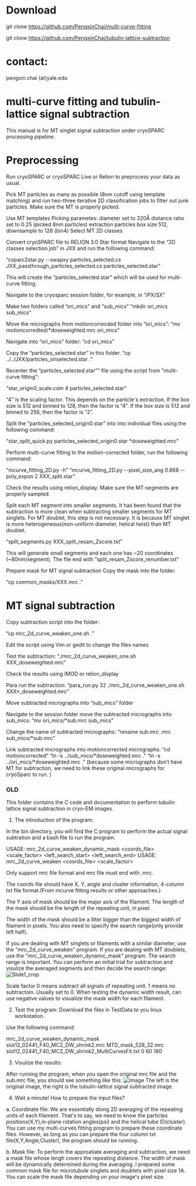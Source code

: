 # Download #
git clone https://github.com/PengxinChai/multi-curve-fitting

git clone https://github.com/PengxinChai/tubulin-lattice-subtraction

# contact: 
pengxin.chai (at)yale.edu

# multi-curve fitting and tubulin-lattice signal subtraction

This manual is for MT singlet signal subtraction under cryoSPARC processing pipeline:

# Preprocessing

Run cryoSPARC or cryoSPARC Live or Relion to preprocess your data as usual. 

Pick MT particles as many as possible (8nm cutoff using template matching) and run two-three iterative 2D classification jobs to filter out junk particles. Make sure the MT is properly picked. 

Use MT templates Picking parametes: diameter set to 320Å distance ratio set to 0.25 (picked 8nm particles) extraction particles box size 512, downsample to 128 (bin4) Select MT 2D classes

Convert cryoSPARC file to RELION 3.0 Star format Navigate to the “2D classes selection job” in JXX and run the following command:

“csparc2star.py --swapxy particles_selected.cs JXX_passthrough_particles_selected.cs particles_selected.star”

This will create the “particles_selected.star” which will be used for multi-curve fitting. 

Navigate to the cryosparc session folder, for example, in “/PX/SX”

Make two folders called “ori_mics” and “sub_mics” “mkdir ori_mics sub_mics”

Move the micrographs from motioncorrecded folder into “ori_mics”: “mv motioncorredted/*doseweighted.mrc ori_mics”

Navigate into “ori_mics” folder: “cd ori_mics”

Copy the “particles_selected.star” in this folder. “cp ../../JXX/particles_oriselected.star .”

Recenter the “particles_selected.star”” file using the script from "multi-curve fitting":

“star_origin0_scale.com 4 particles_selected.star”

“4” is the scaling factor. This depends on the particle's extraction. If the box size is 512 and binned to 128, then the factor is “4”. If the box size is 512 and binned to 256, then the factor is “2”.

Split the “particles_selected_origin0.star” into into individual files using the following command:

“star_split_quick.py particles_selected_origin0.star *doseweighted.mrc”

Perform multi-curve fitting In the motion-corrected folder, run the following command:

“mcurve_fitting_2D.py -h” “mcurve_fitting_2D.py --pixel_size_ang 0.868 --poly_expon 2 XXX_split.star”

Check the results using relion_display. Make sure the MT-segments are properly sampled. 

Split each MT segment into smaller segments. It has been found that the subtraction is more clean when subtracting smaller segments for MT singlets. For MT doublet, this step is not necessary. It is because MT singlet is more heterogeneous(non-uniform diameter, helical twist) than MT doublet.

“split_segments.py XXX_split_resam_Zscore.txt”

This will generate small segments and each one has ~20 coordinates (~80nm/segment). The file end with “split_resam_Zscore_renumber.txt”

Prepare mask for MT signal subtraction Copy the mask into the folder:

“cp common_masks/XXX.mrc .”

# MT signal subtraction 

Copy subtraction script into the folder:

“cp mrc_2d_curve_weaken_one.sh .”

Edit the script using Vim or gedit to change the files names

Test the subtraction: “./mrc_2d_curve_weaken_one.sh XXX_doseweighted.mrc”

Check the results using IMOD or relion_display

Para run the subtraction: “para_run.py 32 ./mrc_2d_curve_weaken_one.sh XXX*_doseweighted.mrc”

Move subtracted micrographs into “sub_mics” folder 

Navigate to the session folder move the subtracted micrographs into sub_mics: “mv ori_mics/*sub.mrc sub_mics”

Change the name of subtracted micrographs: “rename sub.mrc .mrc sub_mics/*sub.mrc”

Link subtracted micrographs into motioncorrected micrographs: “cd motioncorrected” “ln -s ../sub_mics/*doseweighted.mrc .” “ln -s ../ori_mics/*doseweighted.mrc .” (because some micrographs don’t have MT for subtraction, we need to link these original micrographs for cryoSparc to run. )





### OLD ###
This folder contains the C code and documentation to perform tubulin lattice signal subtraction in cryo-EM images.

1. The introduction of the program:

  In the bin directory, you will find the C program to perform the actual signal subtration and a bash file to run the program.

  USAGE: mrc_2d_curve_weaken_dynamic_mask <mrc> <mask> <coords_file> <scale_factor> <left_search_start> <left_search_end>
  USAGE: mrc_2d_curve_weaken <mrc> <mask> <coords_file> <scale_factor> 

  Only support mrc file format and mrc file must end with .mrc.
  
  The coords file should have X, Y, angle and cluster information, 4-column txt file format.(From mcurve fitting results or other approaches.)
  
  The Y axis of mask should be the major axis of the filament. The length of the mask should be the length of the repeating unit, in pixel.
  
  The width of the mask should be a litter bigger than the biggest width of filament in pixels. You also need to specify the search range(only provide left half).
  
  If you are dealing with MT singlets or filaments with a similar diameter, use the "mrc_2d_curve_weaken" program. If you are dealing with MT doublets, use the "mrc_2d_curve_weaken_dynamic_mask" program. The search range is important. You can perform an initial trial for subtraction and visulize the averaged segments and then decide the search range:
 ![Slide1_crop](https://user-images.githubusercontent.com/83961552/145485780-d30d3a9f-c48a-456e-b81d-e321bad72a4b.jpg)
  
  Scale factor 0 means subtract all signals of repeating unit. 1 means no subtractoin. Usually set to 0. When testing the dynamic width result, can use negative values to visualize the mask width for each filament.

2. Test the program:
Download the files in TestData to you linux workstation.
  
Use the following command:
  
  mrc_2d_curve_weaken_dynamic_mask slot12_02441_F40_MC2_DW_shrink2.mrc MTD_mask_528_32.mrc slot12_02441_F40_MC2_DW_shrink2_MultiCurvesFit.txt 0 60 180

  
3. Visulize the results:
  
After running the program, when you open the original mrc file and the sub.mrc file, you should see something like this:
  ![image](https://user-images.githubusercontent.com/83961552/145240541-143ae9fc-c2ac-4499-a888-7d90518c007c.png)
The left is the original image, the right is the tubulin-lattice signal subtracted image.
  
4. Wait a minute! How to prepare the input files?

a. Coordinate file: We are essentially doing 2D averaging of the repeating units of each filament. That's to say, we need to know the particles positions(X,Y),in-plane rotation angles(psi) and the helical tube ID(cluster). You can use my multi-curves fitting program to prepare these coordinate files. However, as long as you can prepare the four column txt file(X,Y,Angle,Cluster), the program should be running.

b. Mask file: To perform the approatiate averaging and subtraction, we need a mask file whose lengh covers the repeating distance. The width of mask will be dynamically determined during the averaging. I prepared some common mask file for microtubule singlets and doublets with pixel size 1A. You can scale the mask file depending on your image's pixel size. 
  

  

  
